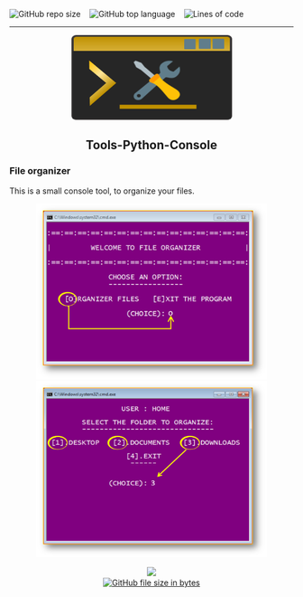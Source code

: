 ![GitHub repo size](https://img.shields.io/github/repo-size/EniDev911/python-console-tools?color=%2349D113&logo=files&logoColor=yellow&style=for-the-badge)&nbsp;&nbsp;&nbsp;
![GitHub top language](https://img.shields.io/github/languages/top/EniDev911/python-console-tools?color=blue&logo=python&logoColor=darkorange&style=for-the-badge)&nbsp;&nbsp;&nbsp;
![Lines of code](https://img.shields.io/tokei/lines/github/EniDev911/PythonTk?logo=codereview&style=for-the-badge)&nbsp;&nbsp;&nbsp;

<hr>

<p align="center">
	<img src="assets/tools_console.png" width="285" height="150">
</p>


<h2 align="center">Tools-Python-Console</h2> 



### File organizer


This is a small console tool, to organize your files.

<p align="center">
	<img src="tools/file_organizer/assets/screen1.png" width="410">
	<img src="tools/file_organizer/assets/screen2.png" width="410" height="312">
</p>

<p align="center">
  <a href="./tools/file_organizer">
	<img src="tools/file_organizer/assets/app.ico" width="40"><br>
  	<img alt="GitHub file size in bytes" src="https://img.shields.io/github/size/EniDev911/PythonShell/tools/file_organizer/main.py?color=darkorange&logo=files&style=flat-square&logoColor=yellow">
  </a>
</p>

